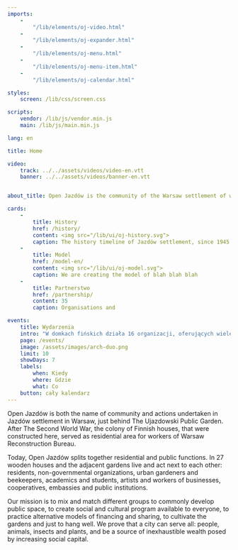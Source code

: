 ```yaml
---
imports:
    -
        "/lib/elements/oj-video.html"
    -
        "/lib/elements/oj-expander.html"
    -
        "/lib/elements/oj-menu.html"
    -
        "/lib/elements/oj-menu-item.html"
    -
        "/lib/elements/oj-calendar.html"

styles:
    screen: /lib/css/screen.css

scripts:
    vendor: /lib/js/vendor.min.js
    main: /lib/js/main.min.js

lang: en

title: Home

video:
    track: ../../assets/videos/video-en.vtt
    banner: ../../assets/videos/banner-en.vtt


about_title: Open Jazdów is the community of the Warsaw settlement of wooden Finnish houses, offering a social, cultural and ecological public program.

cards:
    -
        title: History
        href: /history/
        content: <img src="/lib/ui/oj-history.svg">
        caption: The history timeline of Jazdów settlement, since 1945
    -
        title: Model
        href: /model-en/
        content: <img src="/lib/ui/oj-model.svg">
        caption: We are creating the model of blah blah blah
    -
        title: Partnerstwo
        href: /partnership/
        content: 35
        caption: Organisations and

events:
    title: Wydarzenia
    intro: "W domkach fińskich działa 16 organizacji, oferujących wiele ciekawych wydarzeń. Zobacz co dzieje się na Jazdowie w najbliższych dniach:"
    page: /events/
    image: /assets/images/arch-duo.png
    limit: 10
    showDays: 7
    labels:
        when: Kiedy
        where: Gdzie
        what: Co
    button: cały kalendarz
---
```

Open Jazdów is both the name of community and actions undertaken in Jazdów settlement in Warsaw, just behind The Ujazdowski Public Garden. After The Second World War, the colony of Finnish houses, that were constructed here, served as residential area for workers of Warsaw Reconstruction Bureau.

Today, Open Jazdów splits together residential and public functions. In 27 wooden houses and the adjacent gardens live and act next to each other: residents, non-governmental organizations, urban gardeners and beekeepers, academics and students, artists and workers of businesses, cooperatives, embassies and public institutions.

Our mission is to mix and match different groups to commonly develop public space, to create social and cultural program available to everyone, to practice alternative models of financing and sharing, to cultivate the gardens and just to hang well. We prove that a city can serve all: people, animals, insects and plants, and be a source of inexhaustible wealth posed by increasing social capital.
